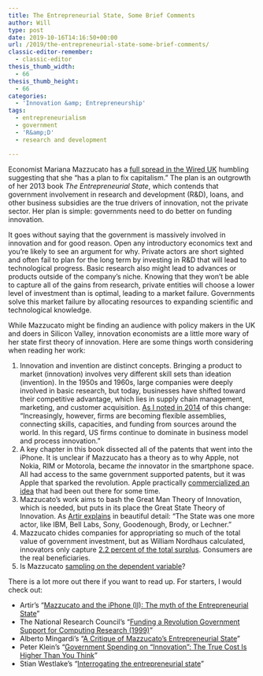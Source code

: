 ```yaml
---
title: The Entrepreneurial State, Some Brief Comments
author: Will
type: post
date: 2019-10-16T14:16:50+00:00
url: /2019/the-entrepreneurial-state-some-brief-comments/
classic-editor-remember:
  - classic-editor
thesis_thumb_width:
  - 66
thesis_thumb_height:
  - 66
categories:
  - 'Innovation &amp; Entrepreneurship'
tags:
  - entrepreneurialism
  - government
  - 'R&amp;D'
  - research and development

---
```

Economist Mariana Mazzucato has a [full spread in the Wired UK][1] humbling suggesting that she “has a plan to fix capitalism.” The plan is an outgrowth of her 2013 book _The Entrepreneurial State_, which contends that government involvement in research and development (R&D), loans, and other business subsidies are the true drivers of innovation, not the private sector. Her plan is simple: governments need to do better on funding innovation.

It goes without saying that the government is massively involved in innovation and for good reason. Open any introductory economics text and you’re likely to see an argument for why. Private actors are short sighted and often fail to plan for the long term by investing in R&D that will lead to technological progress. Basic research also might lead to advances or products outside of the company’s niche. Knowing that they won’t be able to capture all of the gains from research, private entities will choose a lower level of investment than is optimal, leading to a market failure. Governments solve this market failure by allocating resources to expanding scientific and technological knowledge.

While Mazzucato might be finding an audience with policy makers in the UK and doers in Silicon Valley, innovation economists are a little more wary of her state first theory of innovation. Here are some things worth considering when reading her work: <!--more-->

  1. Innovation and invention are distinct concepts. Bringing a product to market (innovation) involves very different skill sets than ideation (invention). In the 1950s and 1960s, large companies were deeply involved in basic research, but today, businesses have shifted toward their competitive advantage, which lies in supply chain management, marketing, and customer acquisition. [As I noted in 2014][2] of this change: “Increasingly, however, firms are becoming flexible assemblies, connecting skills, capacities, and funding from sources around the world. In this regard, US firms continue to dominate in business model and process innovation.”
  2. A key chapter in this book dissected all of the patents that went into the iPhone. It is unclear if Mazzucato has a theory as to why Apple, not Nokia, RIM or Motorola, became _the_ innovator in the smartphone space. All had access to the same government supported patents, but it was Apple that sparked the revolution. Apple practically [commercialized an idea][3] that had been out there for some time.
  3. Mazzucato’s work aims to bash the Great Man Theory of Innovation, which is needed, but puts in its place the Great State Theory of Innovation. As [Artir explains][4] in beautiful detail: “The State was one more actor, like IBM, Bell Labs, Sony, Goodenough, Brody, or Lechner.”
  4. Mazzucato chides companies for appropriating so much of the total value of government investment, but as William Nordhaus calculated, innovators only capture [2.2 percent of the total surplus][5]. Consumers are the real beneficiaries.
  5. Is Mazzucato [sampling on the dependent variable][6]?

There is a lot more out there if you want to read up. For starters, I would check out:

  * Artir’s “[Mazzucato and the iPhone (II): The myth of the Entrepreneurial State][4]”
  * The National Research Council’s “[Funding a Revolution Government Support for Computing Research (1999)][7]”
  * Alberto Mingardi’s “[A Critique of Mazzucato’s Entrepreneurial State][8]”
  * Peter Klein’s “[Government Spending on &#8220;Innovation&#8221;: The True Cost Is Higher Than You Think][9]”
  * Stian Westlake’s “[Interrogating the entrepreneurial state][10]”

 [1]: https://www.wired.co.uk/article/mariana-mazzucato?fbclid=IwAR2OPxV-MNLGWJpaCSivm35lD9xkKVcSfYNB0YxO-Q9qNv9hrAAmoruiNR0
 [2]: https://www.americanactionforum.org/insight/funding-increases-in-basic-research-illuminate-changing-nature-of-innovatio/
 [3]: http://www.internethistorypodcast.com/2017/01/the-history-of-the-iphone/
 [4]: https://artir.wordpress.com/2015/08/21/mazzucato-and-the-iphone-ii-the-myth-of-the-entrepreneurial-state/
 [5]: https://www.nber.org/digest/oct04/w10433.html
 [6]: http://gabrielr.bol.ucla.edu/soc210a_f09/w9.pdf
 [7]: https://www.nap.edu/catalog/6323/funding-a-revolution-government-support-for-computing-research
 [8]: https://www.cato.org/sites/cato.org/files/serials/files/cato-journal/2015/9/cj-v35n3-7.pdf
 [9]: https://mises.org/library/government-spending-innovation-true-cost-higher-you-think
 [10]: https://www.theguardian.com/science/political-science/2014/nov/11/interrogating-the-entrepreneurial-state-innovation-policy